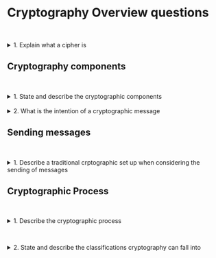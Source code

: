 # Cryptography Overview questions

&nbsp;
<details>
<summary>
1. Explain what a cipher is
</summary>
A cipher is effectively an algorithm which allows us to send a message across an insecure network in a secure fashion. It means that if anyone were to intercept that message, they would be unable to read the contents of that message.
</details>

## Cryptography components

&nbsp;
<details>
<summary>
1. State and describe the cryptographic components
</summary>

* **Plain text:** The unencrypted message. This is a message that if anyone were to intercept that, they would be able to read it irrespective of whether they have access to the key or not
* **Key:** The key itself is the thing that allows us to apply the encryption. It's the
secret information that allows us to encrypt and potentially decrypt that information as well.
* **Ciphertext:** The bottom line here shows the ciphertext. Ciphertext is the result of applying encryption to the plain text using the key.

</details>
&nbsp;
<details>
<summary>
2. What is the intention of a cryptographic message
</summary>
* **Plain text:** The unencrypted message. This is a message that if anyone were to intercept that, they would be able to read it irrespective of whether they have access to the key or not
* **Key:** The key itself is the thing that allows us to apply the encryption. It's the
secret information that allows us to encrypt and potentially decrypt that information as well.
* **Ciphertext:** The bottom line here shows the ciphertext. Ciphertext is the result of applying encryption to the plain text using the key.
</details>

## Sending messages

&nbsp;

<details>
<summary>
1. Describe a traditional crptographic set up when considering the sending of messages
</summary>

Three of the key names that you might hear in relation to cryptography include Alice, Bob, and Eve. 

![Sending messages](./images/Alice_Bob_Eve.png)

These are just traditional labels used to represent intended recipients, and the sender, as well as someone trying to intercept that message. So Alice is sending a message, Bob is receiving it or vice versa, and Eve is trying to intercept that message.

</details>

## Cryptographic Process

&nbsp;
<details>
<summary>
1. Describe the cryptographic process
</summary>

The overall process when it comes to ciphers is that we take our plaintext and we can apply our encryption algorithm using the key and that results in our ciphertext. And then we can perform the reverse, the decryption. We apply the decryption key to the ciphertext to get the plain text out.

The example that we have here, the key is basically a substitution where we're taking every letter in English alphabet and translating that into a little diagram or figure if you like. 

![Cryptography process](./images/Cryptography_process.png)

</details>

&nbsp;
<details>
<summary>
2. State and describe the classifications cryptography can fall into
</summary>

When we're looking at ciphers, there's two general classifications that you might come across:

* **Symmetric cryptography:** Within symmetric cryptography, we've got the same key for encryption as we do for decryption
* **Asymmetric cryptography:** Within asymmetric cryptography, we have a different key

</details>